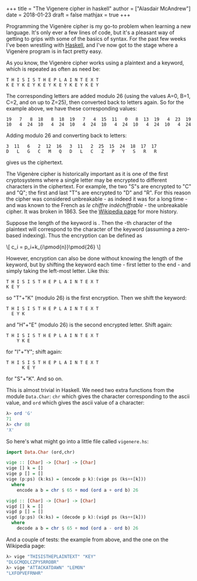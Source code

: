 +++
title = "The Vigenere cipher in haskell"
author = ["Alasdair McAndrew"]
date = 2018-01-23
draft = false
mathjax = true
+++

Programming the Vigenère cipher is my go-to problem when learning a new
language. It's only ever a few lines of code, but it's a pleasant way of
getting to grips with some of the basics of syntax. For the past few
weeks I've been wrestling with [Haskell](https://www.haskell.org), and
I've now got to the stage where a Vigenère program is in fact pretty
easy.

As you know, the Vigenère cipher works using a plaintext and a keyword,
which is repeated as often as need be:

```text
T H I S I S T H E P L A I N T E X T
K E Y K E Y K E Y K E Y K E Y K E Y
```

The corresponding letters are added modulo 26 (using the values A=0,
B=1, C=2, and on up to Z=25), then converted back to letters again. So
for the example above, we have these corresponding values:

```text
19   7   8  18   8  18  19   7   4  15  11   0   8  13  19   4  23  19
10   4  24  10   4  24  10   4  24  10   4  24  10   4  24  10   4  24
```

Adding modulo 26 and converting back to letters:

```text
3  11   6   2  12  16   3  11   2  25  15  24  18  17  17
D   L   G   C   M   Q   D   L   C   Z   P   Y   S   R   R
```

gives us the ciphertext.

The Vigenère cipher is historically important as it is one of the first
cryptosystems where a single letter may be encrypted to different
characters in the ciphertext. For example, the two "S"s are encrypted to
"C" and "Q"; the first and last "T"s are encrypted to "D" and "R". For
this reason the cipher was considered unbreakable - as indeed it was for
a long time - and was known to the French as _le chiffre
indéchiffrable_ - the unbreakable cipher. It was broken in 1863. See the
[Wikipedia page](https://en.wikipedia.org/wiki/Vigenère%5Fcipher) for
more history.

Suppose the length of the keyword is . Then the -th character of the
plaintext will correspond to the character of the keyword (assuming a
zero-based indexing). Thus the encryption can be defined as

\\[
c\_i = p\_i+k\_{i\pmod{n}}\pmod{26}
\\]

However, encryption can also be done without knowing the length of the
keyword, but by shifting the keyword each time - first letter to the
end - and simply taking the left-most letter. Like this:

```text
T H I S I S T H E P L A I N T E X T
K E Y
```

so "T"+"K" (modulo 26) is the first encryption. Then we shift the
keyword:

```text
T H I S I S T H E P L A I N T E X T
  E Y K
```

and "H"+"E" (modulo 26) is the second encrypted letter. Shift again:

```text
T H I S I S T H E P L A I N T E X T
    Y K E
```

for "I"+"Y"; shift again:

```text
T H I S I S T H E P L A I N T E X T
      K E Y
```

for "S"+"K". And so on.

This is almost trivial in Haskell. We need two extra functions from the
module `Data.Char`: `chr` which gives the character corresponding to the
ascii value, and `ord` which gives the ascii value of a character:

```haskell
λ> ord 'G'
71
λ> chr 88
'X'
```

So here's what might go into a little file called `vigenere.hs`:

```haskell
import Data.Char (ord,chr)

vige :: [Char] -> [Char] -> [Char]
vige [] k = []
vige p [] = []
vige (p:ps) (k:ks) = (encode p k):(vige ps (ks++[k]))
  where
    encode a b = chr $ 65 + mod (ord a + ord b) 26

vigd :: [Char] -> [Char] -> [Char]
vigd [] k = []
vigd p [] = []
vigd (p:ps) (k:ks) = (decode p k):(vigd ps (ks++[k]))
  where
    decode a b = chr $ 65 + mod (ord a - ord b) 26
```

And a couple of tests: the example from above, and the one on the
Wikipedia page:

```haskell
λ> vige "THISISTHEPLAINTEXT" "KEY"
"DLGCMQDLCZPYSRROBR"
λ> vige "ATTACKATDAWN" "LEMON"
"LXFOPVEFRNHR"
```

[//]: # "Exported with love from a post written in Org mode"
[//]: # "- https://github.com/kaushalmodi/ox-hugo"

